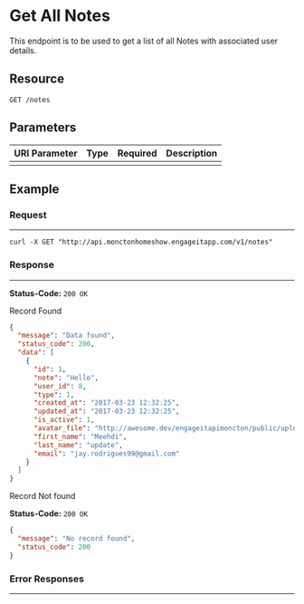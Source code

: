 # Get All Notes

This endpoint is to be used to get a list of all Notes with associated user details.

## Resource

```
GET /notes
```

## Parameters

URI Parameter | Type | Required | Description
:------------ | :--- | :------- | :----------
              |      |

## Example

### Request

--------------------------------------------------------------------------------

```curl
curl -X GET "http://api.monctonhomeshow.engageitapp.com/v1/notes"
```

### Response

--------------------------------------------------------------------------------

**Status-Code:** `200 OK`

Record Found

```json
{
  "message": "Data found",
  "status_code": 200,
  "data": [
    {
      "id": 1,
      "note": "Hello",
      "user_id": 8,
      "type": 1,
      "created_at": "2017-03-23 12:32:25",
      "updated_at": "2017-03-23 12:32:25",
      "is_active": 1,
      "avatar_file": "http://awesome.dev/engageitapimoncton/public/uploads/profile_pics/52e601c07640ffae2626e516a0489b00.jpg",
      "first_name": "Meehdi",
      "last_name": "update",
      "email": "jay.rodrigues99@gmail.com"
    }
  ]
}
```


Record Not found

**Status-Code:** `200 OK`

```json
{
  "message": "No record found",
  "status_code": 200
}
```

### Error Responses

--------------------------------------------------------------------------------
